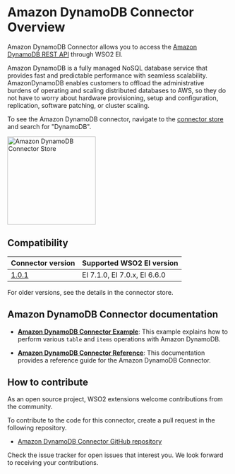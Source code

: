 # Amazon DynamoDB Connector Overview

Amazon DynamoDB Connector allows you to access the [Amazon DynamoDB REST API](https://docs.aws.amazon.com/amazondynamodb/latest/developerguide/HowItWorks.API.html) through WSO2 EI.

Amazon DynamoDB is a fully managed NoSQL database service that provides fast and predictable performance with seamless scalability. AmazonDynamoDB enables customers to offload the administrative burdens of operating and scaling distributed databases to AWS, so they do not have to worry about hardware provisioning, setup and configuration, replication, software patching, or cluster scaling.

To see the Amazon DynamoDB connector, navigate to the [connector store](https://store.wso2.com/store/assets/esbconnector/list) and search for "DynamoDB".

<img src="{{base_path}}/assets/img/integrate/connectors/amazon-dynamodb-store.png" title="Amazon DynamoDB Connector Store" width="200" alt="Amazon DynamoDB Connector Store"/>

## Compatibility

| Connector version | Supported WSO2 EI version |
| ------------- |------------- |
|  [1.0.1](https://github.com/wso2-extensions/esb-connector-amazondynamodb/tree/1.0.1)        |  EI 7.1.0, EI 7.0.x, EI 6.6.0 |

For older versions, see the details in the connector store.

## Amazon DynamoDB Connector documentation

* **[Amazon DynamoDB Connector Example]({{base_path}}/reference/connectors/amazondynamodb-connector/amazondynamodb-connector-example/)**: This example explains how to perform various `table` and `items` operations with Amazon DynamoDB. 

* **[Amazon DynamoDB Connector Reference]({{base_path}}/reference/connectors/amazondynamodb-connector/amazondynamodb-connector-configuration/)**: This documentation provides a reference guide for the Amazon DynamoDB Connector.

## How to contribute

As an open source project, WSO2 extensions welcome contributions from the community. 

To contribute to the code for this connector, create a pull request in the following repository. 

* [Amazon DynamoDB Connector GitHub repository](https://github.com/wso2-extensions/esb-connector-amazondynamodb)

Check the issue tracker for open issues that interest you. We look forward to receiving your contributions.
